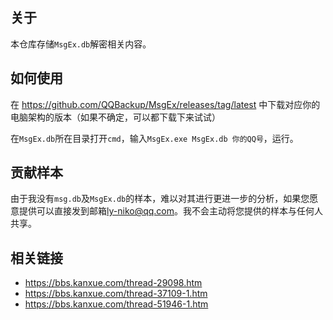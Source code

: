 ## 关于

本仓库存储`MsgEx.db`解密相关内容。

## 如何使用

在 <https://github.com/QQBackup/MsgEx/releases/tag/latest> 中下载对应你的电脑架构的版本（如果不确定，可以都下载下来试试）

在`MsgEx.db`所在目录打开`cmd`，输入`MsgEx.exe MsgEx.db 你的QQ号`，运行。

## 贡献样本

由于我没有`msg.db`及`MsgEx.db`的样本，难以对其进行更进一步的分析，如果您愿意提供可以直接发到邮箱[ly-niko@qq.com](mailto:ly-niko@qq.com)。我不会主动将您提供的样本与任何人共享。

## 相关链接

- <https://bbs.kanxue.com/thread-29098.htm>
- <https://bbs.kanxue.com/thread-37109-1.htm>
- <https://bbs.kanxue.com/thread-51946-1.htm>
